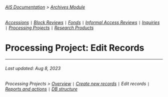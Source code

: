 ###### [AIS Documentation](../../README.md) > [Archives Module](../overview.md)
###### [Accessions](../accession/overview.md) `|` [Block Reviews](../block-review/overview.md) `|` [Fonds](../fonds/overview.md) `|` [Informal Access Reviews](../informal-access-review/overview.md) `|` [Inquiries](../inquiry/overview.md) `|` [Processing Projects](overview.md) `|` [Research Products](../research-product/overview.md)

# Processing Project: Edit Records

---
###### Last updated: Aug 8, 2023
###### Processing Projects > [Overview](overview.md) `|` [Create new records](create-new-record.md) `|` Edit records `|` [Reports and actions](reports-actions.md) `|` [DB structure](db-structure.md)

